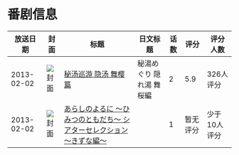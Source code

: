 # 番剧信息

|放送日期|封面|标题|日文标题|话数|评分|评分人数|
|---|---|---|---|---|---|---|
|2013-02-02|![封面](https://bangumi.tv/img/no_icon_subject.png)|[秘汤巡游 隐汤 舞樱篇](https://bangumi.tv/subject/63895)|秘湯めぐり 隠れ湯 舞桜編|2|5.9|326人评分|
|2013-02-02|![封面](https://lain.bgm.tv/pic/cover/c/05/8b/107987_Z1e1l.jpg)|[あらしのよるに 〜ひみつのともだち〜 シアターセレクション 〜きずな編〜](https://bangumi.tv/subject/107987)||1|暂无评分|少于10人评分|
